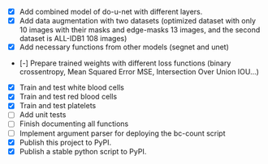 - [x] Add combined model of do-u-net with different layers.
- [x] Add data augmentation with two datasets (optimized dataset with only 10 images with their masks and edge-masks 13 images, and the second dataset is ALL-IDB1 108 images)
- [x] Add necessary functions from other models (segnet and unet)
- [-] Prepare trained weights with different loss functions (binary crossentropy, Mean Squared Error MSE, Intersection Over Union IOU...)
- [x] Train and test white blood cells
- [x] Train and test red blood cells
- [x] Train and test platelets
- [ ] Add unit tests
- [ ] Finish documenting all functions
- [ ] Implement argument parser for deploying the bc-count script
- [x] Publish this project to PyPI.
- [x] Publish a stable python script to PyPI.
